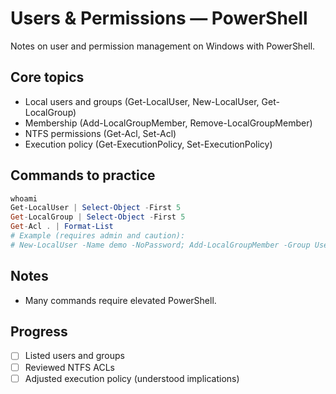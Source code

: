 # Users & Permissions — PowerShell

Notes on user and permission management on Windows with PowerShell.

## Core topics
- Local users and groups (Get-LocalUser, New-LocalUser, Get-LocalGroup)
- Membership (Add-LocalGroupMember, Remove-LocalGroupMember)
- NTFS permissions (Get-Acl, Set-Acl)
- Execution policy (Get-ExecutionPolicy, Set-ExecutionPolicy)

## Commands to practice
```powershell
whoami
Get-LocalUser | Select-Object -First 5
Get-LocalGroup | Select-Object -First 5
Get-Acl . | Format-List
# Example (requires admin and caution):
# New-LocalUser -Name demo -NoPassword; Add-LocalGroupMember -Group Users -Member demo; Remove-LocalUser demo
```

## Notes
- Many commands require elevated PowerShell.

## Progress
- [ ] Listed users and groups
- [ ] Reviewed NTFS ACLs
- [ ] Adjusted execution policy (understood implications)
